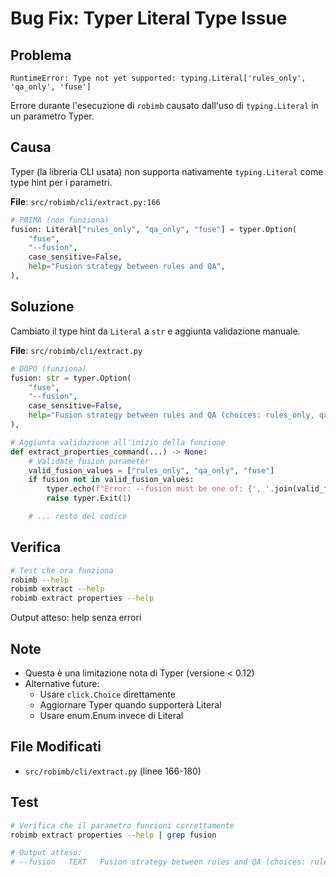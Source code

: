 # Bug Fix: Typer Literal Type Issue

## Problema

```
RuntimeError: Type not yet supported: typing.Literal['rules_only', 'qa_only', 'fuse']
```

Errore durante l'esecuzione di `robimb` causato dall'uso di `typing.Literal` in un parametro Typer.

## Causa

Typer (la libreria CLI usata) non supporta nativamente `typing.Literal` come type hint per i parametri.

**File**: `src/robimb/cli/extract.py:166`

```python
# PRIMA (non funziona)
fusion: Literal["rules_only", "qa_only", "fuse"] = typer.Option(
    "fuse",
    "--fusion",
    case_sensitive=False,
    help="Fusion strategy between rules and QA",
),
```

## Soluzione

Cambiato il type hint da `Literal` a `str` e aggiunta validazione manuale.

**File**: `src/robimb/cli/extract.py`

```python
# DOPO (funziona)
fusion: str = typer.Option(
    "fuse",
    "--fusion",
    case_sensitive=False,
    help="Fusion strategy between rules and QA (choices: rules_only, qa_only, fuse)",
),

# Aggiunta validazione all'inizio della funzione
def extract_properties_command(...) -> None:
    # Validate fusion parameter
    valid_fusion_values = ["rules_only", "qa_only", "fuse"]
    if fusion not in valid_fusion_values:
        typer.echo(f"Error: --fusion must be one of: {', '.join(valid_fusion_values)}", err=True)
        raise typer.Exit(1)

    # ... resto del codice
```

## Verifica

```bash
# Test che ora funziona
robimb --help
robimb extract --help
robimb extract properties --help
```

Output atteso: help senza errori

## Note

- Questa è una limitazione nota di Typer (versione < 0.12)
- Alternative future:
  - Usare `click.Choice` direttamente
  - Aggiornare Typer quando supporterà Literal
  - Usare enum.Enum invece di Literal

## File Modificati

- `src/robimb/cli/extract.py` (linee 166-180)

## Test

```bash
# Verifica che il parametro funzioni correttamente
robimb extract properties --help | grep fusion

# Output atteso:
# --fusion   TEXT   Fusion strategy between rules and QA (choices: rules_only, qa_only, fuse) [default: fuse]
```
